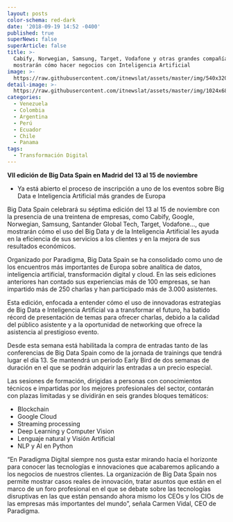 ```yaml
---
layout: posts
color-schema: red-dark
date: '2018-09-19 14:52 -0400'
published: true
superNews: false
superArticle: false
title: >-
  Cabify, Norwegian, Samsung, Target, Vodafone y otras grandes compañías
  mostrarán cómo hacer negocios con Inteligencia Artificial
image: >-
  https://raw.githubusercontent.com/itnewslat/assets/master/img/540x320/Big-data-Spain-p.jpg
detail-image: >-
  https://raw.githubusercontent.com/itnewslat/assets/master/img/1024x680/Big-data-Spain-g.jpg
categories:
  - Venezuela
  - Colombia
  - Argentina
  - Perú
  - Ecuador
  - Chile
  - Panama
tags:
  - Transformación Digital
---
```

**VII edición de Big Data Spain en Madrid del 13 al 15 de noviembre**

- Ya está abierto el proceso de inscripción a uno de los eventos sobre Big Data e Inteligencia Artificial más grandes de Europa

Big Data Spain celebrará su séptima edición del 13 al 15 de noviembre con la presencia de una treintena de empresas, como Cabify, Google, Norwegian, Samsung, Santander Global Tech, Target, Vodafone…, que mostrarán cómo el uso del Big Data y de la Inteligencia Artificial les ayuda en la eficiencia de sus servicios a los clientes y en la mejora de sus resultados económicos.

Organizado por Paradigma, Big Data Spain se ha consolidado como uno de los encuentros más importantes de Europa sobre analítica de datos, inteligencia artificial, transformación digital y cloud. En las seis ediciones anteriores han contado sus experiencias más de 100 empresas, se han impartido más de 250 charlas y han participado más de 3.000 asistentes. 

Esta edición, enfocada a entender cómo el uso de innovadoras estrategias de Big Data e Inteligencia Artificial va a transformar el futuro, ha batido récord de presentación de temas para ofrecer charlas, debido a la calidad del público asistente y a la oportunidad de networking que ofrece la asistencia al prestigioso evento. 

Desde esta semana está habilitada la compra de entradas tanto de las conferencias de Big Data Spain como de la jornada de trainings que tendrá lugar el día 13. Se mantendrá un periodo Early Bird de dos semanas de duración en el que se podrán adquirir las entradas a un precio especial. 

Las sesiones de formación, dirigidas a personas con conocimientos técnicos e impartidas por los mejores profesionales del sector, contarán con plazas limitadas y se dividirán en seis grandes bloques temáticos:

- Blockchain
- Google Cloud
- Streaming processing
- Deep Learning y Computer Vision
- Lenguaje natural y Visión Artificial
- NLP y AI en Python

“En Paradigma Digital siempre nos gusta estar mirando hacia el horizonte para conocer las tecnologías e innovaciones que acabaremos aplicando a los negocios de nuestros clientes. La organización de Big Data Spain nos permite mostrar casos reales de innovación, tratar asuntos que están en el marco de un foro profesional en el que se debate sobre las tecnologías disruptivas en las que están pensando ahora mismo los CEOs y los CIOs de las empresas más importantes del mundo”, señala Carmen Vidal, CEO de Paradigma.